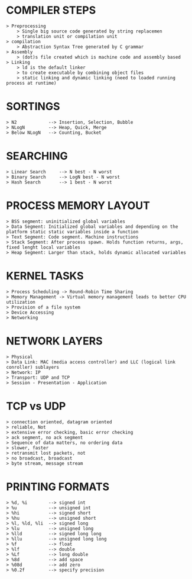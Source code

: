 # COMPILER STEPS
	> Preprocessing
		> Single big source code generated by string replacemen
		> translation unit or compilation unit
	> compilation
		> Abstraction Syntax Tree generated by C grammar
	> Assembly
		> (dot)s file created which is machine code and assembly based
	> Linking
		> ld is the default linker
		> to create executable by combining object files
		> static linking and dynamic linking (need to loaded running process at runtime)

# SORTINGS
	> N2			--> Insertion, Selection, Bubble
	> NLogN			--> Heap, Quick, Merge
	> Below NLogN	--> Counting, Bucket

# SEARCHING
	> Linear Search		--> N best - N worst 
	> Binary Search		--> LogN best - N worst
	> Hash Search		--> 1 best - N worst

# PROCESS MEMORY LAYOUT
	> BSS segment: uninitialized global variables
	> Data Segment: Initialized global variables and depending on the platform static static variables inside a function
	> Text Segment: Code segment. Machine instructions
	> Stack Segment: After process spawn. Holds function returns, args, fixed lenght local variables
	> Heap Segment: Larger than stack, holds dynamic allocated variables

# KERNEL TASKS
	> Process Scheduling -> Round-Robin Time Sharing
	> Memory Management -> Virtual memory management leads to better CPU utilization
	> Provision of a file system
	> Device Accessing
	> Networking

# NETWORK LAYERS
	> Physical
	> Data Link: MAC (media access controller) and LLC (logical link conroller) sublayers
	> Network: IP
	> Transport: UDP and TCP
	> Session - Presentation - Application

# TCP vs UDP
	> connection oriented, datagram oriented
	> reliable, Not
	> extensive error checking, basic error checking
	> ack segment, no ack segment
	> Sequence of data matters, no ordering data
	> slower, faster
	> retransmit lost packets, not
	> no broadcast, broadcast
	> byte stream, message stream


# PRINTING FORMATS
	> %d, %i		--> signed int
	> %u			--> unsigned int
	> %hi			--> signed short
	> %hu			--> unsigned short
	> %l, %ld, %li	--> signed long
	> %lu			--> unsigned long
	> %lld			--> signed long long
	> %llu			--> unsigned long long
	> %f			--> float
	> %lf			--> double
	> %Lf			--> long double
	> %8d			--> add space
	> %08d			--> add zero
	> %0.2f			--> specify precision

